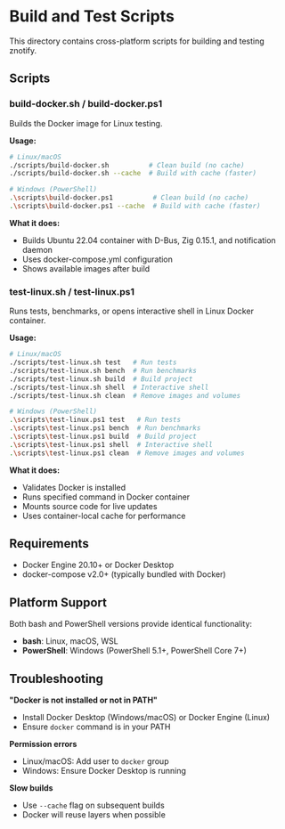 # Build and Test Scripts

This directory contains cross-platform scripts for building and testing znotify.

## Scripts

### build-docker.sh / build-docker.ps1

Builds the Docker image for Linux testing.

**Usage:**
```bash
# Linux/macOS
./scripts/build-docker.sh          # Clean build (no cache)
./scripts/build-docker.sh --cache  # Build with cache (faster)

# Windows (PowerShell)
.\scripts\build-docker.ps1          # Clean build (no cache)
.\scripts\build-docker.ps1 --cache  # Build with cache (faster)
```

**What it does:**
- Builds Ubuntu 22.04 container with D-Bus, Zig 0.15.1, and notification daemon
- Uses docker-compose.yml configuration
- Shows available images after build

### test-linux.sh / test-linux.ps1

Runs tests, benchmarks, or opens interactive shell in Linux Docker container.

**Usage:**
```bash
# Linux/macOS
./scripts/test-linux.sh test   # Run tests
./scripts/test-linux.sh bench  # Run benchmarks
./scripts/test-linux.sh build  # Build project
./scripts/test-linux.sh shell  # Interactive shell
./scripts/test-linux.sh clean  # Remove images and volumes

# Windows (PowerShell)
.\scripts\test-linux.ps1 test   # Run tests
.\scripts\test-linux.ps1 bench  # Run benchmarks
.\scripts\test-linux.ps1 build  # Build project
.\scripts\test-linux.ps1 shell  # Interactive shell
.\scripts\test-linux.ps1 clean  # Remove images and volumes
```

**What it does:**
- Validates Docker is installed
- Runs specified command in Docker container
- Mounts source code for live updates
- Uses container-local cache for performance

## Requirements

- Docker Engine 20.10+ or Docker Desktop
- docker-compose v2.0+ (typically bundled with Docker)

## Platform Support

Both bash and PowerShell versions provide identical functionality:
- **bash**: Linux, macOS, WSL
- **PowerShell**: Windows (PowerShell 5.1+, PowerShell Core 7+)

## Troubleshooting

**"Docker is not installed or not in PATH"**
- Install Docker Desktop (Windows/macOS) or Docker Engine (Linux)
- Ensure `docker` command is in your PATH

**Permission errors**
- Linux/macOS: Add user to `docker` group
- Windows: Ensure Docker Desktop is running

**Slow builds**
- Use `--cache` flag on subsequent builds
- Docker will reuse layers when possible
